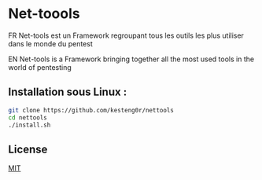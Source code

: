 # Net-toools

FR
Net-tools est un Framework regroupant tous les outils les plus utiliser dans le monde du pentest

EN
Net-tools is a Framework bringing together all the most used tools in the world of pentesting


## Installation sous Linux : 

```bash
git clone https://github.com/kesteng0r/nettools
cd nettools
./install.sh
```
## License
[MIT](https://github.com/kesteng0r/nettools/blob/master/license)
